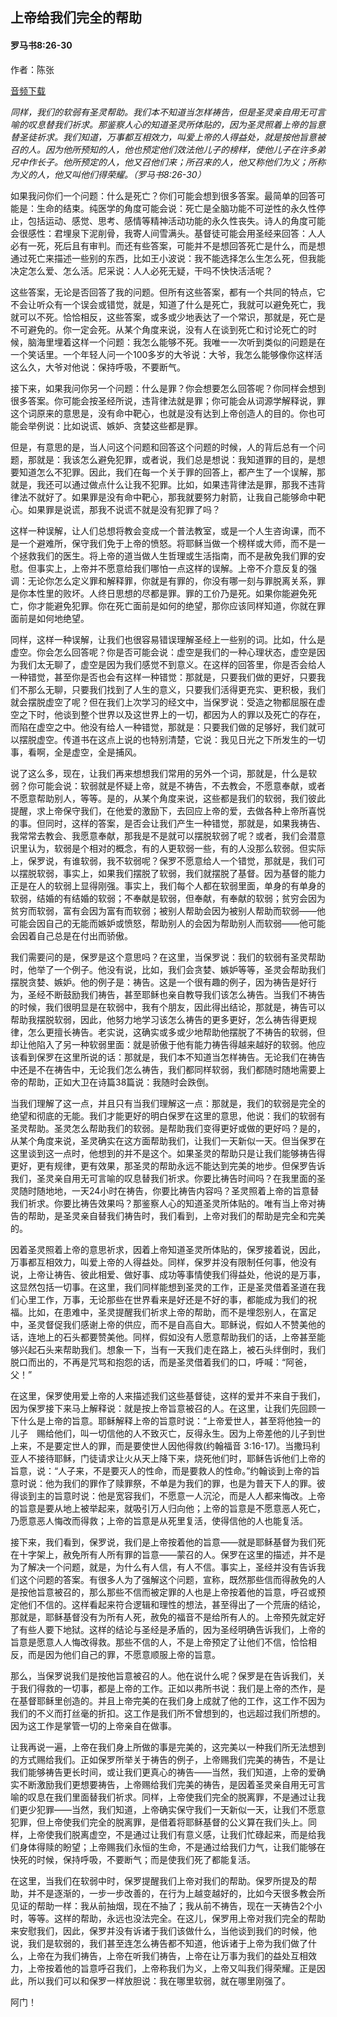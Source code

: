 ﻿## 上帝给我们完全的帮助

#### 罗马书8:26-30

作者：陈张

[音频下载](https://link.jscdn.cn/1drv/aHR0cHM6Ly8xZHJ2Lm1zL3UvcyFBaW5LWUhaYVJhLW5saW0ya20zN2U2OHlSVUc4P2U9NnQ1OGt3.m4a)

*同样，我们的软弱有圣灵帮助。我们本不知道当怎样祷告，但是圣灵亲自用无可言喻的叹息替我们祈求。那鉴察人心的知道圣灵所体贴的，因为圣灵照着上帝的旨意替圣徒祈求。我们知道，万事都互相效力，叫爱上帝的人得益处，就是按他旨意被召的人。因为他所预知的人，他也预定他们效法他儿子的榜样，使他儿子在许多弟兄中作长子。他所预定的人，他又召他们来；所召来的人，他又称他们为义；所称为义的人，他又叫他们得荣耀。（罗马书8:26-30）*

如果我问你们一个问题：什么是死亡？你们可能会想到很多答案。最简单的回答可能是：生命的结束。纯医学的角度可能会说：死亡是全脑功能不可逆性的永久性停止，包括运动、感觉、思考、感情等精神活动功能的永久性丧失。诗人的角度可能会很感性：君埋泉下泥削骨，我寄人间雪满头。基督徒可能会用圣经来回答：人人必有一死，死后且有审判。而还有些答案，可能并不是想回答死亡是什么，而是想通过死亡来描述一些别的东西，比如王小波说：我不能选择怎么生怎么死，但我能决定怎么爱、怎么活。尼采说：人人必死无疑，干吗不快快活活呢？

这些答案，无论是否回答了我的问题。但所有这些答案，都有一个共同的特点，它不会让听众有一个误会或错觉，就是，知道了什么是死亡，我就可以避免死亡，我就可以不死。恰恰相反，这些答案，或多或少地表达了一个常识，那就是，死亡是不可避免的。你一定会死。从某个角度来说，没有人在谈到死亡和讨论死亡的时候，脑海里埋着这样一个问题：我怎么能够不死。我唯一一次听到类似的问题是在一个笑话里。一个年轻人问一个100多岁的大爷说：大爷，我怎么能够像你这样活这么久，大爷对他说：保持呼吸，不要断气。

接下来，如果我问你另一个问题：什么是罪？你会想要怎么回答呢？你同样会想到很多答案。你可能会按圣经所说，违背律法就是罪；你可能会从词源学解释说，罪这个词原来的意思是，没有命中靶心，也就是没有达到上帝创造人的目的。你也可能会举例说：比如说谎、嫉妒、贪婪这些都是罪。

但是，有意思的是，当人问这个问题和回答这个问题的时候，人的背后总有一个问题，那就是：我该怎么避免犯罪，或者说，我们总是想说：我知道罪的目的，是想要知道怎么不犯罪。因此，我们在每一个关于罪的回答上，都产生了一个误解，那就是，我还可以通过做点什么让我不犯罪。比如，如果违背律法是罪，那我不违背律法不就好了。如果罪是没有命中靶心，那我就要努力射箭，让我自己能够命中靶心。如果罪是说谎，那我不说谎不就是没有犯罪了吗？

这样一种误解，让人们总想将教会变成一个普法教室，或是一个人生咨询课，而不是一个避难所，保守我们免于上帝的愤怒。将耶稣当做一个榜样或大师，而不是一个拯救我们的医生。将上帝的道当做人生哲理或生活指南，而不是赦免我们罪的安慰。但事实上，上帝并不愿意给我们哪怕一点这样的误解。上帝不介意反复的强调：无论你怎么定义罪和解释罪，你就是有罪的，你没有哪一刻与罪脱离关系，罪是你本性里的败坏。人终日思想的尽都是罪。罪的工价乃是死。如果你能避免死亡，你才能避免犯罪。你在死亡面前是如何的绝望，那你应该同样知道，你就在罪面前是如何地绝望。

同样，这样一种误解，让我们也很容易错误理解圣经上一些别的词。比如，什么是虚空。你会怎么回答呢？你是否可能会说：虚空是我们的一种心理状态，虚空是因为我们太无聊了，虚空是因为我们感觉不到意义。在这样的回答里，你是否会给人一种错觉，甚至你是否也会有这样一种错觉：那就是，只要我们做的更好，只要我们不那么无聊，只要我们找到了人生的意义，只要我们活得更充实、更积极，我们就会摆脱虚空了呢？但在我们上次学习的经文中，当保罗说：受造之物都屈服在虚空之下时，他谈到整个世界以及这世界上的一切，都因为人的罪以及死亡的存在，而陷在虚空之中。他没有给人一种错觉，那就是：只要我们做的足够好，我们就可以摆脱虚空。传道书在这点上说的也特别清楚，它说：我见日光之下所发生的一切事，看啊，全是虚空，全是捕风。

说了这么多，现在，让我们再来想想我们常用的另外一个词，那就是，什么是软弱？你可能会说：软弱就是怀疑上帝，就是不祷告，不去教会，不愿意奉献，或者不愿意帮助别人，等等。是的，从某个角度来说，这些都是我们的软弱，我们彼此提醒，求上帝保守我们，在他爱的激励下，去回应上帝的爱，去做各种上帝所喜悦的事。但同时，这样的答案，是否会让我们产生一种错觉，那就是，如果我祷告、我常常去教会、我愿意奉献，那我是不是就可以摆脱软弱了呢？或者，我们会潜意识里认为，软弱是个相对的概念，有的人更软弱一些，有的人没那么软弱。但实际上，保罗说，有谁软弱，我不软弱呢？保罗不愿意给人一个错觉，那就是，我们可以摆脱软弱，事实上，如果我们摆脱了软弱，我们就摆脱了基督。因为基督的能力正是在人的软弱上显得刚强。事实上，我们每个人都在软弱里面，单身的有单身的软弱，结婚的有结婚的软弱；不奉献是软弱，但奉献，有奉献的软弱；贫穷会因为贫穷而软弱，富有会因为富有而软弱；被别人帮助会因为被别人帮助而软弱——他可能会因自己的无能而嫉妒或愤怒，帮助别人的会因为帮助别人而软弱——他可能会因着自己总是在付出而骄傲。

我们需要问的是，保罗是这个意思吗？在这里，当保罗说：我们的软弱有圣灵帮助时，他举了一个例子。他没有说，比如，我们会贪婪、嫉妒等等，圣灵会帮助我们摆脱贪婪、嫉妒。他的例子是：祷告。这是一个很有趣的例子，因为祷告是好行为，圣经不断鼓励我们祷告，甚至耶稣也亲自教导我们该怎么祷告。当我们不祷告的时候，我们很明显是在软弱中，我有个朋友，因此得出结论，那就是，祷告可以帮助我摆脱软弱，因此，他努力地学习该怎么祷告的更多更好，怎么祷告得更规律，怎么更擅长祷告。老实说，这确实或多或少地帮助他摆脱了不祷告的软弱，但却让他陷入了另一种软弱里面：就是骄傲于他有能力祷告得越来越好的软弱。他应该看到保罗在这里所说的话：那就是，我们本不知道当怎样祷告。无论我们在祷告中还是不在祷告中，无论我们怎么祷告，我们都同样软弱，我们都随时随地需要上帝的帮助，正如大卫在诗篇38篇说：我随时会跌倒。

当我们理解了这一点，并且只有当我们理解这一点：那就是，我们的软弱是完全的绝望和彻底的无能。我们才能更好的明白保罗在这里的意思，他说：我们的软弱有圣灵帮助。圣灵怎么帮助我们的软弱。是帮助我们变得更好或做的更好吗？是的，从某个角度来说，圣灵确实在这方面帮助我们，让我们一天新似一天。但当保罗在这里谈到这一点时，他想到的并不是这个。如果圣灵的帮助只是让我们能够祷告得更好，更有规律，更有效果，那圣灵的帮助永远不能达到完美的地步。但保罗告诉我们，圣灵亲自用无可言喻的叹息替我们祈求。你要比祷告时间吗？在我里面的圣灵随时随地地，一天24小时在祷告，你要比祷告内容吗？圣灵照着上帝的旨意替我们祈求。你要比祷告效果吗？那鉴察人心的知道圣灵所体贴的。唯有当上帝对祷告的帮助，是圣灵亲自替我们祷告时，我们看到，上帝对我们的帮助是完全和完美的。

因着圣灵照着上帝的意思祈求，因着上帝知道圣灵所体贴的，保罗接着说，因此，万事都互相效力，叫爱上帝的人得益处。同样，保罗并没有限制任何事，他没有说，上帝让祷告、彼此相爱、做好事、成功等事情使我们得益处，他说的是万事，这显然包括一切事。在这里，我们同样能想到圣灵的工作，正是圣灵借着圣道在我们心里工作，万事，无论那些在世界看来是好还是不好的事，都能成为我们的祝福。比如，在患难中，圣灵提醒我们祈求上帝的帮助，而不是埋怨别人，在富足中，圣灵督促我们感谢上帝的供应，而不是自高自大。耶稣说，假如人不赞美他的话，连地上的石头都要赞美他。同样，假如没有人愿意帮助我们的话，上帝甚至能够兴起石头来帮助我们。想象一下，当有一天我们走在路上，被石头绊倒时，我们脱口而出的，不再是咒骂和抱怨的话，而是圣灵借着我们的口，呼喊：“阿爸，父！”

在这里，保罗使用爱上帝的人来描述我们这些基督徒，这样的爱并不来自于我们，因为保罗接下来马上解释说：就是按上帝旨意被召的人。在这里，让我们先回顾一下什么是上帝的旨意。耶稣解释上帝的旨意时说：“上帝爱世人，甚至将他独一的儿子　赐给他们，叫一切信他的人不致灭亡，反得永生。因为上帝差他的儿子到世上来，不是要定世人的罪，而是要使世人因他得救(约翰福音 3:16-17)。当撒玛利亚人不接待耶稣，门徒请求让火从天上降下来，烧死他们时，耶稣告诉他们上帝的旨意，说：“人子来，不是要灭人的性命，而是要救人的性命。”约翰谈到上帝的旨意时说：他为我们的罪作了赎罪祭，不单是为我们的罪，也是为普天下人的罪。彼得谈到主的旨意时说：他是宽容我们，不愿意一人沉沦，而是人人都来悔改。上帝的旨意是要从地上被举起来，就吸引万人归向他；上帝的旨意是不愿意恶人死亡，乃愿意恶人悔改而得救；上帝的旨意是从死里复活，使得信他的人也能复活。

接下来，我们看到，保罗说，我们是上帝按着他的旨意——就是耶稣基督为我们死在十字架上，赦免所有人所有罪的旨意——蒙召的人。保罗在这里的描述，并不是为了解决一个问题，就是，为什么有人信，有人不信。事实上，圣经并没有告诉我们这个问题的答案。有很多人为了强解这个问题，宣称，既然那些信而得赦免的人是按他旨意被召的，那么那些不信而被定罪的人也是上帝按着他的旨意，呼召或预定他们不信的。这样看起来符合逻辑和理性的想法，甚至得出了一个荒唐的结论，那就是，耶稣基督没有为所有人死，赦免的福音不是给所有人的。上帝预先就定好了有些人要下地狱。这样的结论与圣经是矛盾的，因为圣经明确告诉我们，上帝的旨意是愿意人人悔改得救。那些不信的人，不是上帝预定了让他们不信，恰恰相反，而是因为他们自己的罪，不愿意顺服上帝的旨意。

那么，当保罗说我们是按他旨意被召的人。他在说什么呢？保罗是在告诉我们，关于我们得救的一切事，都是上帝的工作。正如以弗所书说：我们是上帝的杰作，是在基督耶稣里创造的。并且上帝完美的在我们身上成就了他的工作，这工作不因为我们的不义而打丝毫的折扣。这工作是我们所不曾想到的，也远超过我们所想的。因为这工作是掌管一切的上帝亲自在做事。

让我再说一遍，上帝在我们身上所做的事是完美的，这完美以一种我们所无法想到的方式赐给我们。正如保罗所举关于祷告的例子，上帝赐我们完美的祷告，不是让我们能够祷告更长时间，或让我们更真心的祷告——当然，我们知道，上帝的爱确实不断激励我们更想要祷告，上帝赐给我们完美的祷告，是因着圣灵亲自用无可言喻的叹息在我们里面替我们祈求。同样，上帝使我们完全的脱离罪，不是通过让我们更少犯罪——当然，我们知道，上帝确实保守我们一天新似一天，让我们不愿意犯罪，但上帝使我们完全的脱离罪，是借着将耶稣基督的公义算在我们头上。同样，上帝使我们脱离虚空，不是通过让我们有意义感，让我们忙碌起来，而是给我们身体得赎的盼望；上帝赐我们永恒的生命，不是通过给我们力气，让我们能够在快死的时候，保持呼吸，不要断气；而是使我们死了都能复活。

在这里，当我们在软弱中时，保罗提醒我们上帝对我们的帮助。保罗所提及的帮助，并不是逐渐的，一步一步改善的，在行为上越变越好的，比如今天很多教会所见证的帮助一样：我从前抽烟，现在不抽了；我从前不祷告，现在一天祷告2个小时，等等。这样的帮助，永远也没法完全。在这儿，保罗用上帝对我们完全的帮助来安慰我们，因此，保罗并没有诉诸于我们该做什么，当他谈到我们的时候，他说，我们是软弱的，我们甚至连怎么祷告都不知道，他诉诸于上帝为我们做了什么，上帝在为我们祷告，上帝在听我们祷告，上帝在让万事为我们的益处互相效力，上帝按着他的旨意呼召我们，上帝称我们为义，上帝又叫我们得荣耀。正是因此，所以我们可以和保罗一样放胆说：我在哪里软弱，就在哪里刚强了。

阿门！
